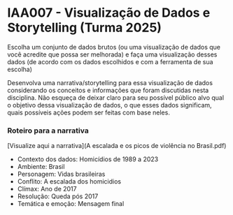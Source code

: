 # IAA007 - Visualização de Dados e Storytelling (Turma 2025)

Escolha um conjunto de dados brutos (ou uma visualização de dados que você acredite que possa ser melhorada) e faça uma visualização desses dados (de acordo com os dados escolhidos e com a ferramenta de sua escolha)

Desenvolva uma narrativa/storytelling para essa visualização de dados considerando os conceitos e informações que foram discutidas nesta disciplina. Não esqueça de deixar claro para seu possível público alvo qual o objetivo dessa visualização de dados, o que esses dados significam, quais possíveis ações podem ser feitas com base neles.

### Roteiro para a narrativa 
[Visualize aqui a narrativa](A escalada e os picos de violência no Brasil.pdf)
- Contexto dos dados: Homicídios de 1989 a 2023
- Ambiente: Brasil
- Personagem: Vidas brasileiras
- Conflito: A escalada dos homicidios
- Clímax: Ano de 2017
- Resolução: Queda pós 2017
- Temática e emoção: Mensagem final
